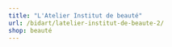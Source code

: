 ```yaml
---
title: "L'Atelier Institut de beauté"
url: /bidart/latelier-institut-de-beaute-2/
shop: beauté
---
```

